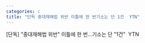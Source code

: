 ```yaml
---
categories: c
title: "단독 중대재해법 위반 이틀에 한 번기소는 단 1건  YTN"
---
```

[단독] "중대재해법 위반" 이틀에 한 번...기소는 단 "1건"&nbsp;&nbsp;YTN
